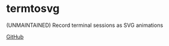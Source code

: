 # termtosvg

(UNMAINTAINED) Record terminal sessions as SVG animations

[GitHub](https://github.com/nbedos/termtosvg)
